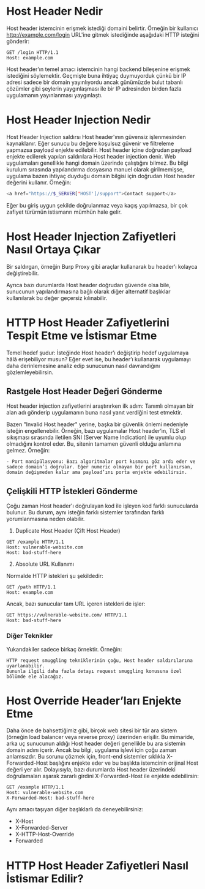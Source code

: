 # Host Header Nedir
Host header istemcinin erişmek istediği domaini belirtir. Örneğin bir kullanıcı http://example.com/login URL'ine gitmek istediğinde aşağıdaki HTTP isteğini gönderir:

```http
GET /login HTTP/1.1
Host: example.com
```

Host header'ın temel amacı istemcinin hangi backend bileşenine erişmek istediğini söylemektir. Geçmişte buna ihtiyaç duymuyorduk çünkü bir IP adresi sadece bir domain yayınlıyordu ancak günümüzde bulut tabanlı çözümler gibi şeylerin yaygınlaşması ile bir IP adresinden birden fazla uygulamanın yayınlanması yaygınlaştı.

# Host Header Injection Nedir
Host Header Injection saldırsı Host header'ının güvensiz işlenmesinden kaynaklanır. Eğer sunucu bu değere koşulsuz güvenir ve filtreleme yapmazsa payload enjekte edilebilir. Host header içine doğrudan payload enjekte edilerek yapılan saldırılara Host header injection denir. Web uygulamaları genellikle hangi domain üzerinde çalıştığını bilmez. Bu bilgi kurulum sırasında yapılandırma dosyasına manuel olarak girilmemişse, uygulama bazen ihtiyaç duyduğu domain bilgisi için doğrudan Host header değerini kullanır. Örneğin:

```php
<a href="https://$_SERVER['HOST']/support">Contact support</a>
```

Eğer bu giriş uygun şekilde doğrulanmaz veya kaçış yapılmazsa, bir çok zafiyet türürnün istismanrı mümhün hale gelir.

# Host Header Injection Zafiyetleri Nasıl Ortaya Çıkar
Bir saldırgan, örneğin Burp Proxy gibi araçlar kullanarak bu header’ı kolayca değiştirebilir.

Ayrıca bazı durumlarda Host header doğrudan güvende olsa bile, sunucunun yapılandırmasına bağlı olarak diğer alternatif başlıklar kullanılarak bu değer geçersiz kılınabilir.

# HTTP Host Header Zafiyetlerini Tespit Etme ve İstismar Etme
Temel hedef şudur:
İsteğinde Host header’ı değiştirip hedef uygulamaya hâlâ erişebiliyor musun? Eğer evet ise, bu header’ı kullanarak uygulamayı daha derinlemesine analiz edip sunucunun nasıl davrandığını gözlemleyebilirsin.

## Rastgele Host Header Değeri Gönderme
Host header injection zafiyetlerini araştırırken ilk adım:
Tanımlı olmayan bir alan adı gönderip uygulamanın buna nasıl yanıt verdiğini test etmektir.

Bazen "Invalid Host header" yerine, başka bir güvenlik önlemi nedeniyle isteğin engellenebilir.
Örneğin, bazı uygulamalar Host header’ın, TLS el sıkışması sırasında iletilen SNI (Server Name Indication) ile uyumlu olup olmadığını kontrol eder. Bu, sitenin tamamen güvenli olduğu anlamına gelmez. Örneğin:

    - Port manipülasyonu: Bazı algoritmalar port kısmını göz ardı eder ve sadece domain’i doğrular. Eğer numeric olmayan bir port kullanırsan, domain değişmeden kalır ama payload’ını porta enjekte edebilirsin.

## Çelişkili HTTP İstekleri Gönderme
Çoğu zaman Host header'ı doğrulayan kod ile işleyen kod farklı sunucularda bulunur. Bu durum, aynı isteğin farklı sistemler tarafından farklı yorumlanmasına neden olabilir.

1. Duplicate Host Header (Çift Host Header)
```http
GET /example HTTP/1.1  
Host: vulnerable-website.com  
Host: bad-stuff-here
```

2. Absolute URL Kullanımı

Normalde HTTP istekleri şu şekildedir:
```http
GET /path HTTP/1.1  
Host: example.com
```

Ancak, bazı sunucular tam URL içeren istekleri de işler:
```http
GET https://vulnerable-website.com/ HTTP/1.1  
Host: bad-stuff-here
```

### Diğer Teknikler

Yukarıdakiler sadece birkaç örnektir. Örneğin:

    HTTP request smuggling tekniklerinin çoğu, Host header saldırılarına uyarlanabilir.
    Bununla ilgili daha fazla detayı request smuggling konusuna özel bölümde ele alacağız.

# Host Override Header’ları Enjekte Etme
Daha önce de bahsettiğimiz gibi, birçok web sitesi bir tür ara sistem (örneğin load balancer veya reverse proxy) üzerinden erişilir.
Bu mimaride, arka uç sunucunun aldığı Host header değeri genellikle bu ara sistemin domain adını içerir. Ancak bu bilgi, uygulama işlevi için çoğu zaman anlamsızdır.
Bu sorunu çözmek için, front-end sistemler sıklıkla X-Forwarded-Host başlığını enjekte eder ve bu başlıkta istemcinin orijinal Host değeri yer alır. Dolayısıyla, bazı durumlarda Host header üzerindeki doğrulamaları aşarak zararlı girdini X-Forwarded-Host ile enjekte edebilirsin:

```http
GET /example HTTP/1.1
Host: vulnerable-website.com
X-Forwarded-Host: bad-stuff-here
```

Aynı amacı taşıyan diğer başlıklarlı da deneyebilirsiniz:
- X-Host
- X-Forwarded-Server
- X-HTTP-Host-Override
- Forwarded

# HTTP Host Header Zafiyetleri Nasıl İstismar Edilir?